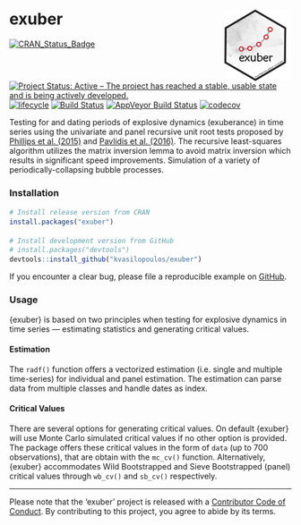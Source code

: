 
<!-- README.md is generated from README.Rmd. Please edit that file -->

# exuber <a href='https://kvasilopoulos.github.io/exuber'><img src='man/figures/logo.png' align="right" height="127.5" /></a>

[![CRAN\_Status\_Badge](http://www.r-pkg.org/badges/version/exuber)](https://cran.r-project.org/package=exuber)
[![Project Status: Active – The project has reached a stable, usable
state and is being actively
developed.](https://www.repostatus.org/badges/latest/active.svg)](https://www.repostatus.org/#active)
[![lifecycle](https://img.shields.io/badge/lifecycle-maturing-blue.svg)](https://www.tidyverse.org/lifecycle/#maturing)
[![Build
Status](https://travis-ci.org/kvasilopoulos/exuber.svg?branch=master)](https://travis-ci.org/kvasilopoulos/exuber)
[![AppVeyor Build
Status](https://ci.appveyor.com/api/projects/status/github/kvasilopoulos/exuber?branch=master&svg=true)](https://ci.appveyor.com/project/kvasilopoulos/exuber)
[![codecov](https://codecov.io/gh/kvasilopoulos/exuber/branch/master/graph/badge.svg)](https://codecov.io/gh/kvasilopoulos/exuber)

Testing for and dating periods of explosive dynamics (exuberance) in
time series using the univariate and panel recursive unit root tests
proposed by [Phillips et al. (2015)](https://doi.org/10.1111/iere.12132)
and [Pavlidis et al. (2016)](https://doi.org/10.1007/s11146-015-9531-2).
The recursive least-squares algorithm utilizes the matrix inversion
lemma to avoid matrix inversion which results in significant speed
improvements. Simulation of a variety of periodically-collapsing bubble
processes.

### Installation

``` r
# Install release version from CRAN
install.packages("exuber")

# Install development version from GitHub
# install.packages("devtools")
devtools::install_github("kvasilopoulos/exuber")
```

If you encounter a clear bug, please file a reproducible example on
[GitHub](https://github.com/kvasilopoulos/exuber/issues).

### Usage

{exuber} is based on two principles when testing for explosive dynamics
in time series — estimating statistics and generating critical values.

#### Estimation

The `radf()` function offers a vectorized estimation (i.e. single and
multiple time-series) for individual and panel estimation. The
estimation can parse data from multiple classes and handle dates as
index.

#### Critical Values

There are several options for generating critical values. On default
{exuber} will use Monte Carlo simulated critical values if no other
option is provided. The package offers these critical values in the form
of `data` (up to 700 observations), that are obtain with the `mc_cv()`
function. Alternatively, {exuber} accommodates Wild Bootstrapped and
Sieve Bootstrapped (panel) critical values through `wb_cv()` and
`sb_cv()` respectively.

-----

Please note that the ‘exuber’ project is released with a [Contributor
Code of
Conduct](https://kvasilopoulos.github.io/exuber/CODE_OF_CONDUCT). By
contributing to this project, you agree to abide by its terms.
